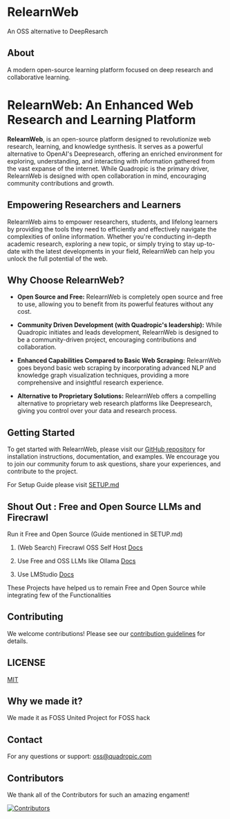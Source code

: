 # RelearnWeb
An OSS alternative to DeepResarch
## About
A modern open-source learning platform focused on deep research and collaborative learning.
# RelearnWeb: An Enhanced Web Research and Learning Platform

**RelearnWeb**, is an open-source platform designed to revolutionize web research, learning, and knowledge synthesis.  It serves as a powerful alternative to OpenAI's Deepresearch, offering an enriched environment for exploring, understanding, and interacting with information gathered from the vast expanse of the internet. While Quadropic is the primary driver, RelearnWeb is designed with open collaboration in mind, encouraging community contributions and growth.

## Empowering Researchers and Learners

RelearnWeb aims to empower researchers, students, and lifelong learners by providing the tools they need to efficiently and effectively navigate the complexities of online information. Whether you're conducting in-depth academic research, exploring a new topic, or simply trying to stay up-to-date with the latest developments in your field, RelearnWeb can help you unlock the full potential of the web.

## Why Choose RelearnWeb?

* **Open Source and Free:** RelearnWeb is completely open source and free to use, allowing you to benefit from its powerful features without any cost.

* **Community Driven Development (with Quadropic's leadership):** While Quadropic initiates and leads development, RelearnWeb is designed to be a community-driven project, encouraging contributions and collaboration.

* **Enhanced Capabilities Compared to Basic Web Scraping:** RelearnWeb goes beyond basic web scraping by incorporating advanced NLP and knowledge graph visualization techniques, providing a more comprehensive and insightful research experience.

* **Alternative to Proprietary Solutions:** RelearnWeb offers a compelling alternative to proprietary web research platforms like Deepresearch, giving you control over your data and research process.

## Getting Started

To get started with RelearnWeb, please visit our [GitHub repository](https://github.com/QuadropicHQ/RelearnWeb) for installation instructions, documentation, and examples. We encourage you to join our community forum to ask questions, share your experiences, and contribute to the project.

For Setup Guide please visit [SETUP.md](SETUP.md)

## Shout Out : Free and Open Source LLMs and Firecrawl

Run it Free and Open Source (Guide mentioned in SETUP.md)

1. (Web Search) Firecrawl OSS Self Host [Docs](https://docs.firecrawl.dev/contributing/self-host)

2. Use Free and OSS LLMs like Ollama [Docs](https://ollama.com/)

3. Use LMStudio [Docs](https://lmstudio.ai/)

These Projects have helped us to remain Free and Open Source while integrating few of the Functionalities

## Contributing
We welcome contributions! Please see our [contribution guidelines](CONTRIBUTING.md) for details.

## LICENSE
[MIT](LICENSE)

## Why we made it?
We made it as FOSS United Project for FOSS hack

## Contact
For any questions or support: oss@quadropic.com

## Contributors
We thank all of the Contributors for such an amazing engament!

[![Contributors](https://contrib.rocks/image?repo=QuadropicHQ/RelearnWeb)](https://github.com/QuadropicHQ/RelearnWeb/graphs/contributors)